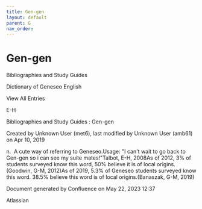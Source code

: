 ```yaml
---
title: Gen-gen
layout: default
parent: G
nav_order:
---
```


# Gen-gen

Bibliographies and Study Guides

Dictionary of Geneseo English

View All Entries

E-H

Bibliographies and Study Guides : Gen-gen

Created by  Unknown User (met6), last modified by  Unknown User (amb61) on Apr 10, 2019

n.  A cute way of referring to Geneseo.Usage: &quot;I can't wait to go back to Gen-gen so i can see my suite mates!&quot;Talbot, E-H, 2008As of 2012, 3% of students surveyed know this word, 50% believe it is of local origins.(Goodwin, G-M, 2012)As of 2019, 5.3% of Geneseo students surveyed know this word. 38.5% believe this word is of local origins.(Banaszak, G-M, 2019)

Document generated by Confluence on May 22, 2023 12:37

Atlassian
